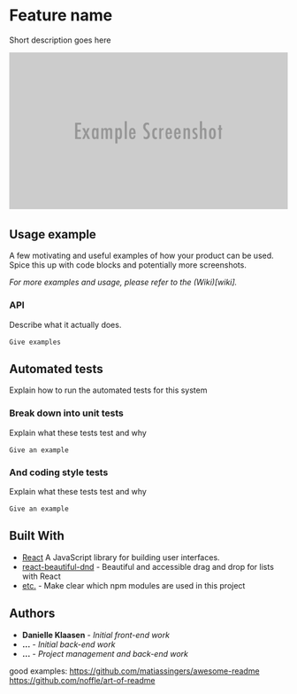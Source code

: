 # Feature name

Short description goes here

![](header.png)

## Usage example

A few motivating and useful examples of how your product can be used. Spice this up with code blocks and potentially more screenshots.

_For more examples and usage, please refer to the (Wiki)[wiki]._

### API

Describe what it actually does. 

```
Give examples
```

## Automated tests

Explain how to run the automated tests for this system

### Break down into unit tests

Explain what these tests test and why

```
Give an example
```

### And coding style tests

Explain what these tests test and why

```
Give an example
```

## Built With
* [React](https://reactjs.org/) A JavaScript library for building user interfaces.
* [react-beautiful-dnd](https://github.com/atlassian/react-beautiful-dnd) - Beautiful and accessible drag and drop for lists with React
* [etc.]() - Make clear which npm modules are used in this project

## Authors

* **Danielle Klaasen** - *Initial front-end work*
* **...** - *Initial back-end work*
* **...** - *Project management and back-end work*

good examples: https://github.com/matiassingers/awesome-readme
https://github.com/noffle/art-of-readme
